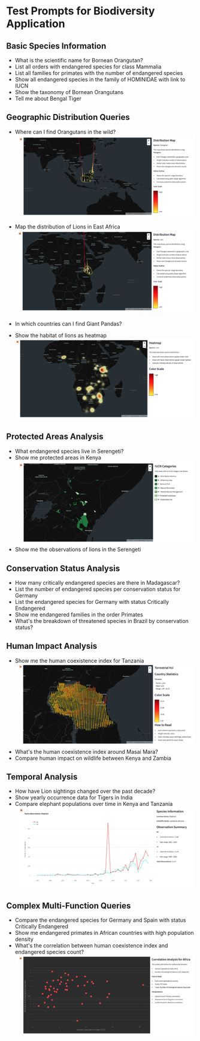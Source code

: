 # Test Prompts for Biodiversity Application

## Basic Species Information
- What is the scientific name for Bornean Orangutan?
- List all orders with endangered species for class Mammalia
- List all families for primates with the number of endangered species 
- Show all endangered species in the family of HOMINIDAE with link to IUCN
- Show the taxonomy of Bornean Orangutans
- Tell me about Bengal Tiger

## Geographic Distribution Queries
- Where can I find Orangutans in the wild?
  ![Screenshot](screenshots/screenshot_1.png)

- Map the distribution of Lions in East Africa
  ![Screenshot](screenshots/screenshot_2.png)
- In which countries can I find Giant Pandas?
- Show the habitat of lions as heatmap
  ![Screenshot](screenshots/screenshot_3.png)

## Protected Areas Analysis
- What endangered species live in Serengeti?
- Show me protected areas in Kenya
  ![Screenshot](screenshots/screenshot_4.png)
- Show me the observations of lions in the Serengeti

## Conservation Status Analysis
- How many critically endangered species are there in Madagascar?
- List the number of endangered species per conservation status for Germany
- List the endangered species for Germany with status Critically Endangered
- Show me endangered families in the order Primates
- What's the breakdown of threatened species in Brazil by conservation status?

## Human Impact Analysis
- Show me the human coexistence index for Tanzania
  ![Screenshot](screenshots/screenshot_5.png)
- What's the human coexistence index around Masai Mara?
- Compare human impact on wildlife between Kenya and Zambia

## Temporal Analysis
- How have Lion sightings changed over the past decade?
- Show yearly occurrence data for Tigers in India
- Compare elephant populations over time in Kenya and Tanzania
  ![Screenshot](screenshots/screenshot_6.png)

## Complex Multi-Function Queries
- Compare the endangered species for Germany and Spain with status Critically Endangered
- Show me endangered primates in African countries with high population density
- What's the correlation between human coexistence index and endangered species count?
  ![Screenshot](screenshots/screenshot_7.png)
  
